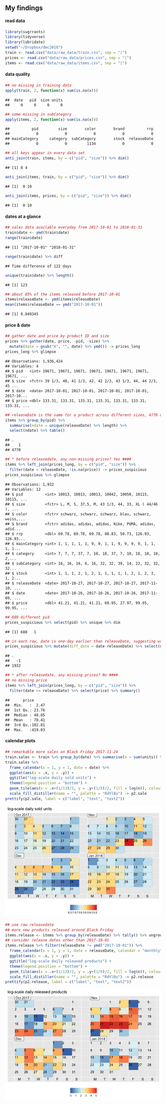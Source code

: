 My findings
-----------

#### read data

``` r
library(sugrrants)
library(tidyverse)
library(lubridate)
setwd("~/Dropbox/dmc2018")
train <- read.csv("data/raw_data/train.csv", sep = "|")
prices <- read.csv("data/raw_data/prices.csv", sep = "|")
items <- read.csv("data/raw_data/items.csv", sep = "|")
```

#### data quality

``` r
## no missing in training data
apply(train, 2, function(x) sum(is.na(x)))
```

    ##  date   pid  size units 
    ##     0     0     0     0

``` r
## some missing in subCategory
apply(items, 2, function(x) sum(is.na(x)))
```

    ##          pid         size        color        brand          rrp 
    ##            0            0            0            0            0 
    ## mainCategory     category  subCategory        stock  releaseDate 
    ##            0            0         1134            0            0

``` r
## all keys appear in every data set
anti_join(train, items, by = c("pid", "size")) %>% dim()
```

    ## [1] 0 4

``` r
anti_join(items, train, by = c("pid", "size")) %>% dim()
```

    ## [1]  0 10

``` r
anti_join(items, prices, by = c("pid", "size")) %>% dim()
```

    ## [1]  0 10

#### dates at a glance

``` r
## sales data available everyday from 2017-10-01 to 2018-01-31
train$date <- ymd(train$date)
range(train$date)
```

    ## [1] "2017-10-01" "2018-01-31"

``` r
range(train$date) %>% diff
```

    ## Time difference of 122 days

``` r
unique(train$date) %>% length()
```

    ## [1] 123

``` r
## about 85% of the items released before 2017-10-01
items$releaseDate <- ymd(items$releaseDate)
mean(items$releaseDate == ymd("2017-10-01"))
```

    ## [1] 0.849345

#### price & date

``` r
## gather date and price by product ID and size
prices %>% gather(date, price, -pid, -size) %>%
  mutate(date = gsub("X", "", date) %>% ymd()) -> prices_long
prices_long %>% glimpse
```

    ## Observations: 1,936,424
    ## Variables: 4
    ## $ pid   <int> 19671, 19671, 19671, 19671, 19671, 19671, 19671, 19671, ...
    ## $ size  <fctr> 39 1/3, 40, 41 1/3, 42, 42 2/3, 43 1/3, 44, 44 2/3, 45 ...
    ## $ date  <date> 2017-10-01, 2017-10-01, 2017-10-01, 2017-10-01, 2017-10...
    ## $ price <dbl> 133.31, 133.31, 133.31, 133.31, 133.31, 133.31, 133.31, ...

``` r
## releaseDate is the same for a product across different sizes, 4770 different pid
items %>% group_by(pid) %>%
  summarise(ndate = unique(releaseDate) %>% length) %>%
  select(ndate) %>% table()
```

    ## .
    ##    1 
    ## 4770

``` r
## * before releasedate, any non-missing prices? Yes ####
items %>% left_join(prices_long, by = c("pid", "size")) %>% 
  filter(date < releaseDate, !is.na(price)) -> prices_suspicious
prices_suspicious %>% glimpse
```

    ## Observations: 1,932
    ## Variables: 12
    ## $ pid          <int> 10013, 10013, 10013, 10042, 10050, 10115, 10115, ...
    ## $ size         <fctr> L, M, S, 37,5, M, 43 1/3, 44, 33, XL ( 44/46 ), ...
    ## $ color        <fctr> schwarz, schwarz, schwarz, blau, schwarz, weiss,...
    ## $ brand        <fctr> adidas, adidas, adidas, Nike, PUMA, adidas, adid...
    ## $ rrp          <dbl> 69.78, 69.78, 69.78, 88.83, 50.73, 126.93, 126.93...
    ## $ mainCategory <int> 1, 1, 1, 1, 1, 9, 9, 1, 1, 9, 9, 9, 9, 1, 1, 1, 1...
    ## $ category     <int> 7, 7, 7, 37, 7, 18, 18, 37, 7, 10, 18, 18, 18, 2,...
    ## $ subCategory  <int> 16, 16, 16, 6, 16, 32, 32, 39, 14, 22, 32, 32, 32...
    ## $ stock        <int> 1, 1, 1, 2, 1, 2, 1, 1, 1, 1, 1, 2, 1, 2, 3, 1, 2...
    ## $ releaseDate  <date> 2017-10-27, 2017-10-27, 2017-10-27, 2017-11-10, ...
    ## $ date         <date> 2017-10-26, 2017-10-26, 2017-10-26, 2017-11-09, ...
    ## $ price        <dbl> 41.21, 41.21, 41.21, 69.95, 27.97, 99.95, 99.95, ...

``` r
## 688 different pid
prices_suspicious %>% select(pid) %>% unique %>% dim
```

    ## [1] 688   1

``` r
## in each row, date is one-day earlier than releaseDate, suggesting wrong releaseDate?
prices_suspicious %>% mutate(diff_date = date-releaseDate) %>% select(diff_date) %>% table()
```

    ## .
    ##   -1 
    ## 1932

``` r
## * after releasedate, any missing prices? No ####
## no missing price
items %>% left_join(prices_long, by = c("pid", "size")) %>% 
  filter(date >= releaseDate) %>% select(price) %>% summary()
```

    ##      price       
    ##  Min.   :  2.47  
    ##  1st Qu.: 23.76  
    ##  Median : 48.85  
    ##  Mean   : 78.41  
    ##  3rd Qu.:102.81  
    ##  Max.   :419.03

#### calendar plots

``` r
## remarkable more sales on Black Friday 2017-11-24
train.sales <- train %>% group_by(date) %>% summarise(n = sum(units)) %>% ungroup 
train.sales %>%
  frame_calendar(x = 1, y = 1, date = date) %>%
  ggplot(aes(x = .x, y = .y)) + 
  ggtitle("log-scale daily sold units") + 
  theme(legend.position = "bottom") +
  geom_tile(aes(x = .x+(1/13)/2, y = .y+(1/9)/2, fill = log(n)), colour = "grey50") +
  scale_fill_distiller(name = "", palette = "RdYlBu") -> p2.sale
prettify(p2.sale, label = c("label", "text", "text2"))
```

![](figures/calendar-1.png)

``` r
## use raw releasedate
## more new products released around Black Friday
items.release <- items %>% group_by(releaseDate) %>% tally() %>% ungroup
## consider release dates other than 2017-10-01
items.release %>% filter(releaseDate != ymd("2017-10-01")) %>%
  frame_calendar(x = 1, y = 1, date = releaseDate, calendar = "monthly") %>%
  ggplot(aes(x = .x, y = .y)) + 
  ggtitle("log-scale daily released products") +
  theme(legend.position = "bottom") +
  geom_tile(aes(x = .x+(1/13)/2, y = .y+(1/9)/2, fill = log(n)), colour = "grey50") +
  scale_fill_distiller(name = "", palette = "RdYlBu") -> p2.release
prettify(p2.release, label = c("label", "text", "text2"))
```

![](figures/calendar-2.png)
